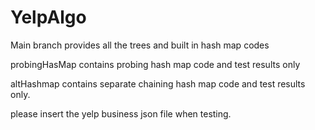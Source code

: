 # YelpAlgo

Main branch provides all the trees and built in hash map codes

probingHasMap contains probing hash map code and test results only

altHashmap contains separate chaining hash map code and test results only. 

please insert the yelp business json file when testing.

